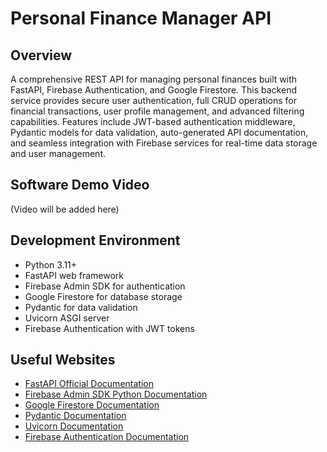# Personal Finance Manager API

## Overview

A comprehensive REST API for managing personal finances built with FastAPI, Firebase Authentication, and Google Firestore. This backend service provides secure user authentication, full CRUD operations for financial transactions, user profile management, and advanced filtering capabilities. Features include JWT-based authentication middleware, Pydantic models for data validation, auto-generated API documentation, and seamless integration with Firebase services for real-time data storage and user management.

## Software Demo Video

(Video will be added here)

## Development Environment

- Python 3.11+
- FastAPI web framework
- Firebase Admin SDK for authentication
- Google Firestore for database storage
- Pydantic for data validation
- Uvicorn ASGI server
- Firebase Authentication with JWT tokens

## Useful Websites

- [FastAPI Official Documentation](https://fastapi.tiangolo.com/)
- [Firebase Admin SDK Python Documentation](https://firebase.google.com/docs/admin/setup)
- [Google Firestore Documentation](https://firebase.google.com/docs/firestore)
- [Pydantic Documentation](https://docs.pydantic.dev/)
- [Uvicorn Documentation](https://www.uvicorn.org/)
- [Firebase Authentication Documentation](https://firebase.google.com/docs/auth)
